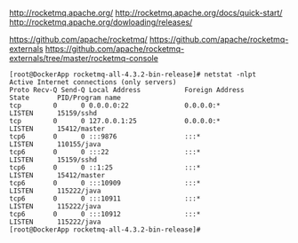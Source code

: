 http://rocketmq.apache.org/
http://rocketmq.apache.org/docs/quick-start/
http://rocketmq.apache.org/dowloading/releases/

https://github.com/apache/rocketmq/
https://github.com/apache/rocketmq-externals
https://github.com/apache/rocketmq-externals/tree/master/rocketmq-console


```
[root@DockerApp rocketmq-all-4.3.2-bin-release]# netstat -nlpt
Active Internet connections (only servers)
Proto Recv-Q Send-Q Local Address           Foreign Address         State       PID/Program name
tcp        0      0 0.0.0.0:22              0.0.0.0:*               LISTEN      15159/sshd
tcp        0      0 127.0.0.1:25            0.0.0.0:*               LISTEN      15412/master
tcp6       0      0 :::9876                 :::*                    LISTEN      110155/java
tcp6       0      0 :::22                   :::*                    LISTEN      15159/sshd
tcp6       0      0 ::1:25                  :::*                    LISTEN      15412/master
tcp6       0      0 :::10909                :::*                    LISTEN      115222/java
tcp6       0      0 :::10911                :::*                    LISTEN      115222/java
tcp6       0      0 :::10912                :::*                    LISTEN      115222/java
[root@DockerApp rocketmq-all-4.3.2-bin-release]#
```